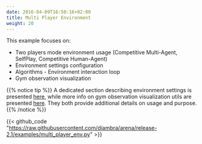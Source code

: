 ```yaml
---
date: 2016-04-09T16:50:16+02:00
title: Multi Player Environment
weight: 20
---
```


This example focuses on:

- Two players mode environment usage (Competitive Multi-Agent, SelfPlay, Competitive Human-Agent)
- Environment settings configuration
- Algorithms - Environment interaction loop
- Gym observation visualization

{{% notice tip %}}
A dedicated section describing environment settings is presented <a href="../../../envs/#settings">here</a>, while more info on gym observation visualization utils are presented <a href="../../../utils/#gym-observation">here</a>. They both provide additional details on usage and purpose.
{{% /notice %}}

{{< github_code "https://raw.githubusercontent.com/diambra/arena/release-2.1/examples/multi_player_env.py" >}}